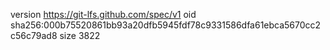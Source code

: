 version https://git-lfs.github.com/spec/v1
oid sha256:000b75520861bb93a20dfb5945fdf78c9331586dfa61ebca5670cc2c56c79ad8
size 3822

